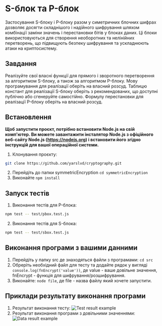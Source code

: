 # S-блок та P-блок

Застосування S-блоку і P-блоку разом у симетричних блочних шифрах дозволяє досягти складнішого і надійного шифрування шляхом комбінації заміни значень і перестановки бітів у блоках даних. Ці блоки використовуються для створення необоротних та нелінійних перетворень, що підвищують безпеку шифрування та ускладнюють атаки на криптосистему.

## Завдання
Реалізуйте свої власні функції для прямого і зворотного перетворення за алгоритмом S-блоку, а також за алгоритмом P-блоку. Мову програмування для реалізації оберіть на власний розсуд. Таблицю констант для реалізації S-блоку оберіть з рекомендованих, що доступні публічно або сгенеруйте самостійно. Формулу перестановки для реалізації P-блоку оберіть на власний розсуд.

## Встановлення
**Щоб запустити проєкт, потрібно встановити Node.js на свій комп'ютер. Ви можете завантажити інсталятор Node.js з офіційного веб-сайту Node.js (https://nodejs.org) і встановити його згідно інструкцій для вашої операційної системи.**

1. Клонування проєкту:
```bash
git clone https://github.com/yarslvd/cryptography.git
```
2. Перейдіть до папки symmetricEncryption `cd symmetricEncryption`
3. Виконайте `npm install`

## Запуск тестів

1. Виконання тестів для P-блокa: 
```bash
npm test -- test/pbox.test.js 
```
2. Виконання тестів для S-блокa: 
```bash
npm test -- test/sbox.test.js 
```

## Виконання програми з вашими данними
1. Перейдіть у папку src де знаходяться файли з програмами: `cd src`
2. Обреріть необхідний файл для тесту та додайте рядок у вигляді `console.log(fnEncrypt('value'))`, де value - ваше довільне значення, fnEncrypt - функція для шифрування/розшифрування.
3. Виконайте: `node file`, де file - назва файлу який хочете запустити.

## Приклади результату виконання програми
1. Результат виконання тесту:
![Test result example](https://i.imgur.com/hNeng5B.png)
2. Результат виконання програми з довільними значеннями:
![Data result example](https://i.imgur.com/Ao5hOzU.png)
